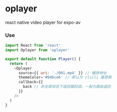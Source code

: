 # oplayer

react native video player for expo-av

### Use

```js
import React from 'react'
import Oplayer from 'oplayer'

export default function Player() {
  return (
    <Oplayer
      source={{ uri: './001.mp4' }} // 播放地址
      themeColor='#946ce6' // 默认为 clicli 基佬紫
      callback={{
        back // 非全屏状态下返回键回调，一般为路由返回
      }}
    />
  )
}
```
